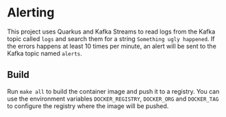 # Alerting

This project uses Quarkus and Kafka Streams to read logs from the Kafka topic called `logs` and search them for a string `Something ugly happened`.
If the errors happens at least 10 times per minute, an alert will be sent to the Kafka topic named `alerts`.

## Build

Run `make all` to build the container image and push it to a registry.
You can use the environment variables `DOCKER_REGISTRY`, `DOCKER_ORG` and `DOCKER_TAG` to configure the registry where the image will be pushed.